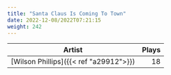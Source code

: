 ```yaml
---
title: "Santa Claus Is Coming To Town"
date: 2022-12-08/2022T07:21:15
weight: 242
---
```




 Artist | Plays 
----- | -----:
[Wilson Phillips]({{< ref "a29912">}}) | 18
